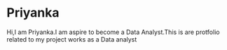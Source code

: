 # Priyanka
Hi,I am Priyanka.I am aspire to become a Data Analyst.This is are protfolio related to my project works  as a Data analyst
